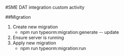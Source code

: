 #SME DAT integration custom activity

##Migration
1. Create new migration
    - npm run typeorm:migration:generate -- update
2. Ensure server is running
3. Apply new migration
    - npm run typeorm:migration:run